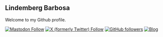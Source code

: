 ## Lindemberg Barbosa

Welcome to my Github profile.

[![Mastodon Follow](https://img.shields.io/mastodon/follow/109390029348935518?domain=https%3A%2F%2Fbolha.us&style=for-the-badge)](https://bolha.us/@bergpb)
[![X (formerly Twitter) Follow](https://img.shields.io/twitter/follow/lbergpb?style=for-the-badge)](https://twitter.com/lbergpb) [![GitHub followers](https://img.shields.io/github/followers/bergpb?label=GitHub&logo=Github&style=for-the-badge)](https://github.com/bergpb) [![Blog](https://img.shields.io/website?down_color=blue&down_message=blog.bergpb.dev&label=Blog&logo=ghost&logoColor=green&style=for-the-badge&up_color=blue&up_message=blog.bergpb.dev&url=https%3A%2F%2Fblog.bergpb.dev)](https://blog.bergpb.dev)
